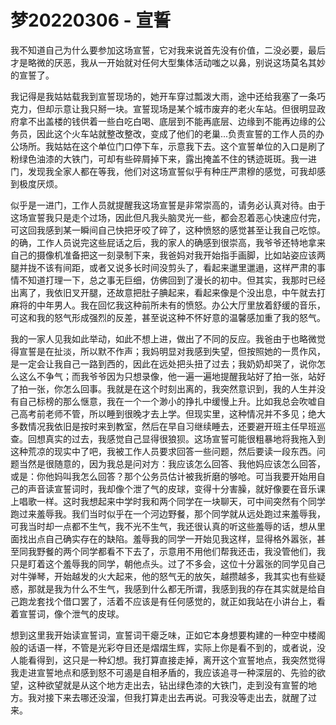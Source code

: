 # 梦20220306 - 宣誓

我不知道自己为什么要参加这场宣誓，它对我来说首先没有价值，二没必要，最后才是略微的厌恶，我从一开始就对任何大型集体活动嗤之以鼻，别说这场莫名其妙的宣誓了。

我记得是我姑姑载我到宣誓现场的，她开车穿过瓢泼大雨，途中还给我塞了一条巧克力，但却示意让我只掰一块。宣誓现场是某个城市废弃的老火车站。但很明显政府拿不出盖楼的钱供着一些白吃白喝、底层到不能再底层、边缘到不能再边缘的公务员，因此这个火车站就整改整改，变成了他们的老巢...负责宣誓的工作人员的办公场所。我姑姑在这个单位门口停下车，示意我下去。这个宣誓单位的入口是刷了粉绿色油漆的大铁门，可却有些碎屑掉下来，露出掩盖不住的锈迹斑斑。我一进门，发现我全家人都在等我，他们对这场宣誓似乎有种庄严肃穆的感觉，可我却感到极度厌烦。

似乎是一进门，工作人员就提醒我这场宣誓是非常崇高的，请务必认真对待。由于这场宣誓我只是走个过场，因此但凡我头脑灵光一些，都会忍着恶心快速应付完，可这回我感到某一瞬间自己快把牙咬了碎了，这种愤怒的感觉甚至让我自己吃惊。的确，工作人员说完这些屁话之后，我的家人的确感到很崇高，我爷爷还特地拿来自己的摄像机准备把这一刻录制下来，我爸妈对我开始指手画脚，比如站姿应该两腿并拢不该有间距，或者又说多长时间没剪头了，看起来邋里邋遢，这样严肃的事情不知道打理一下，总之事无巨细，仿佛回到了漫长的初中。但其实，我那时已经出离了，我依旧叉开腿，还故意把肚子腆起来，看起来像是个没出息，中午就去打麻将的中年男人。我在回忆我这种前所未有的愤怒。办公大厅里放着舒缓的音乐，可这和我的怒气形成强烈的反差，甚至说这种不怀好意的温馨感加重了我的怒气。

我的一家人见我如此举动，如此不想上进，做出了不同的反应。我爸由于也略微觉得宣誓是在扯淡，所以默不作声；我妈明显对我感到失望，但按照她的一贯作风，是一定会让我自己一路到西的，因此在远处把头扭了过去；我奶奶却哭了，说你怎么这么不争气；而我爷爷因为只想录像，他一遍一遍地提醒我站好了拍一张，站好了拍一张，你怎么回事。我就是在这个时刻出离的，我突然意识到，我的人生并没有自己标榜的那么惬意，我在一个一个渺小的挣扎中缓慢上升。比如我总会吹嘘自己高考前老师不管，所以睡到很晚才去上学。但现实里，这种情况并不多见；绝大多数情况我依旧是按时来到教室，然后在早自习继续睡去，还要避开班主任早班巡查。回想真实的过去，我感觉自己显得很狼狈。这场宣誓可能很粗暴地将我拖入到这种荒凉的现实中了吧，我被工作人员要求回答一些问题，然后要读一段东西。问题当然是很随意的，因为我总是问对方：我应该怎么回答、我他妈应该怎么回答，或是：你他妈叫我怎么回答？那个公务员估计被我折磨的够呛。可当我要开始用自己的声音读宣誓词时，我却像个泄了气的皮球，变得十分害臊，就好像要在音乐课上唱歌一样。这时我想起来中学时我和两个同学在一块聊天，可中间突然有个同学跑过来羞辱我。我们当时似乎在一个河边野餐，那个同学就从远处跑过来羞辱我，可我当时却一点都不生气，我不光不生气，我还很认真的听这些羞辱的话，想从里面找出点自己确实存在的缺陷。羞辱我的同学一开始见我这样，显得格外嚣张，甚至同我野餐的两个同学都看不下去了，示意用不用他们帮我还击，我没管他们，我只是盯着这个羞辱我的同学，朝他点头。过了不多会，这位十分嚣张的同学见自己对牛弹琴，开始越发的火大起来，他的怒气无的放矢，越攒越多，我其实也有些疑惑，那就是我为什么不生气，我感到什么都无所谓，我感到我的存在其实就是给自己跑龙套找个借口罢了，活着不应该是有任何感觉的，就正如我站在小讲台上，看着宣誓词，像个泄气的皮球。

想到这里我开始读宣誓词，宣誓词干瘪乏味，正如它本身想要构建的一种空中楼阁般的话语一样，不管是光彩夺目还是熠熠生辉，实际上你是看不到的，或者说，没人能看得到，这只是一种幻想。我打算直接走掉，离开这个宣誓地点，我突然觉得我走进宣誓地点和感到怒不可遏是自相矛盾的，我应该追寻一种深层的、先验的欲望，这种欲望就是从这个地方走出去，钻出绿色漆的大铁门，走到没有宣誓的地方。我对接下来去哪还没溜，但我打算走出去再说。可我没等走出去，就醒了过来。
